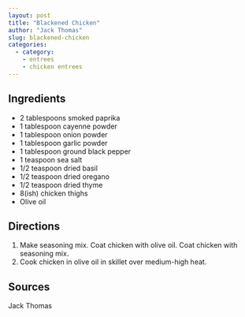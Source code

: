 ```yaml
---
layout: post
title: "Blackened Chicken"
author: "Jack Thomas"
slug: blackened-chicken
categories:
  - category:
    - entrees
    - chicken entrees
---
```


## Ingredients

- 2 tablespoons smoked paprika
- 1 tablespoon cayenne powder
- 1 tablespoon onion powder
- 1 tablespoon garlic powder
- 1 tablespoon ground black pepper
- 1 teaspoon sea salt
- 1/2 teaspoon dried basil
- 1/2 teaspoon dried oregano
- 1/2 teaspoon dried thyme
- 8(ish) chicken thighs
- Olive oil

## Directions

1. Make seasoning mix. Coat chicken with olive oil. Coat chicken with seasoning mix.
2. Cook chicken in olive oil in skillet over medium-high heat.

## Sources

Jack Thomas
